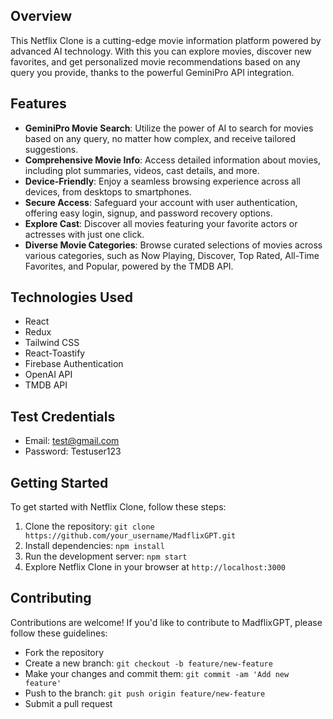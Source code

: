 ## Overview

This Netflix Clone is a cutting-edge movie information platform powered by advanced AI technology. With this you can explore movies, discover new favorites, and get personalized movie recommendations based on any query you provide, thanks to the powerful GeminiPro API integration.

## Features

- **GeminiPro Movie Search**: Utilize the power of AI to search for movies based on any query, no matter how complex, and receive tailored suggestions.
- **Comprehensive Movie Info**: Access detailed information about movies, including plot summaries, videos, cast details, and more.
- **Device-Friendly**: Enjoy a seamless browsing experience across all devices, from desktops to smartphones.
- **Secure Access**: Safeguard your account with user authentication, offering easy login, signup, and password recovery options.
- **Explore Cast**: Discover all movies featuring your favorite actors or actresses with just one click.
- **Diverse Movie Categories**: Browse curated selections of movies across various categories, such as Now Playing, Discover, Top Rated, All-Time Favorites, and Popular, powered by the TMDB API.

## Technologies Used

- React
- Redux
- Tailwind CSS
- React-Toastify
- Firebase Authentication
- OpenAI API
- TMDB API

## Test Credentials

- Email: test@gmail.com
- Password: Testuser123

## Getting Started

To get started with Netflix Clone, follow these steps:

1. Clone the repository: `git clone https://github.com/your_username/MadflixGPT.git`
2. Install dependencies: `npm install`
3. Run the development server: `npm start`
4. Explore Netflix Clone in your browser at `http://localhost:3000`

## Contributing

Contributions are welcome! If you'd like to contribute to MadflixGPT, please follow these guidelines:
- Fork the repository
- Create a new branch: `git checkout -b feature/new-feature`
- Make your changes and commit them: `git commit -am 'Add new feature'`
- Push to the branch: `git push origin feature/new-feature`
- Submit a pull request
